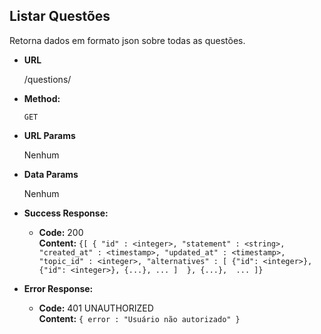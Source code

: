**Listar Questões**
----

Retorna dados em formato json sobre todas as questões. 

* **URL**

    /questions/

* **Method:**

    `GET`
  
*  **URL Params**

    Nenhum

* **Data Params**

    Nenhum

* **Success Response:**

  * **Code:** 200 <br />
    **Content:** `{[
    {
        "id" : <integer>,
        "statement" : <string>,
        "created_at" : <timestamp>,
        "updated_at" : <timestamp>,
        "topic_id" : <integer>,
        "alternatives" : [
            {"id": <integer>}, {"id": <integer>}, {...}, ...
        ] 
    },
    {...}, 
    ...
    ]}`
 
* **Error Response:**

  * **Code:** 401 UNAUTHORIZED <br />
    **Content:** `{ error : "Usuário não autorizado" }`

